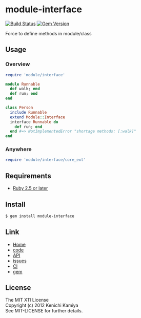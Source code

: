 module-interface
=================

[![Build Status](https://secure.travis-ci.org/kachick/module-interface.png)](http://travis-ci.org/kachick/module-interface)
[![Gem Version](https://badge.fury.io/rb/module-interface.png)](http://badge.fury.io/rb/module-interface)

Force to define methods in module/class

Usage
-----

### Overview

```ruby
require 'module/interface'

module Runnable
  def walk; end
  def run; end
end

class Person
  include Runnable
  extend Module::Interface
  interface Runnable do
    def run; end
  end #=> NotImplementedError "shortage methods: [:walk]"
end
```

### Anywhere

```ruby
require 'module/interface/core_ext'
```

Requirements
------------

* [Ruby 2.5 or later](http://travis-ci.org/#!/kachick/module-interface)

Install
-------

```bash
$ gem install module-interface
```

Link
----

* [Home](http://kachick.github.com/module-interface)
* [code](https://github.com/kachick/module-interface)
* [API](http://kachick.github.com/module-interface/yard/frames.html)
* [issues](https://github.com/kachick/module-interface/issues)
* [CI](http://travis-ci.org/#!/kachick/module-interface)
* [gem](https://rubygems.org/gems/module-interface)

License
-------

The MIT X11 License  
Copyright (c) 2012 Kenichi Kamiya  
See MIT-LICENSE for further details.
